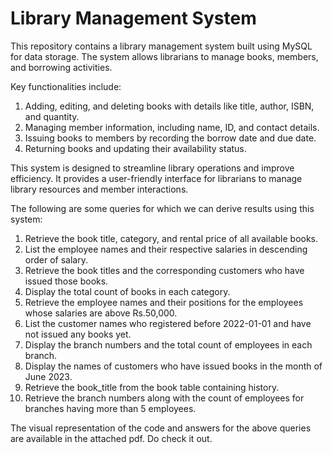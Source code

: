 # Library Management System

This repository contains a library management system built using MySQL for data storage. The system allows librarians to manage books, members, and borrowing activities. 

Key functionalities include:

1) Adding, editing, and deleting books with details like title, author, ISBN, and quantity.
2) Managing member information, including name, ID, and contact details.
3) Issuing books to members by recording the borrow date and due date.
4) Returning books and updating their availability status.

This system is designed to streamline library operations and improve efficiency. It provides a user-friendly interface for librarians to manage library resources and member interactions.

The following are some queries for which we can derive results using this system:

1. Retrieve the book title, category, and rental price of all available books.
2. List the employee names and their respective salaries in descending order of salary.
3. Retrieve the book titles and the corresponding customers who have issued those books.
4. Display the total count of books in each category.
5. Retrieve the employee names and their positions for the employees whose salaries are above Rs.50,000.
6. List the customer names who registered before 2022-01-01 and have not issued any books yet.
7. Display the branch numbers and the total count of employees in each branch.
8. Display the names of customers who have issued books in the month of June 2023.
9. Retrieve the book_title from the book table containing history.
10. Retrieve the branch numbers along with the count of employees for branches having more than 5 employees.

The visual representation of the code and answers for the above queries are available in the attached pdf. Do check it out.

